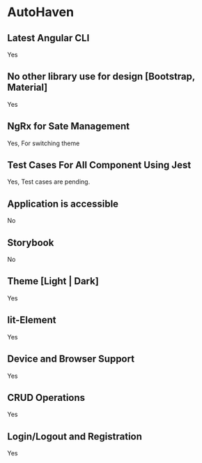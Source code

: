 # AutoHaven
## Latest Angular CLI
  Yes
## No other library use for design [Bootstrap, Material]
 Yes
## NgRx for Sate Management
 Yes, For switching theme
## Test Cases For All Component Using Jest
 Yes, Test cases are pending.
## Application is accessible
  No
## Storybook
  No
## Theme [Light | Dark]
  Yes
## lit-Element
 Yes
## Device and Browser Support
 Yes
## CRUD Operations
Yes
## Login/Logout and Registration
Yes
